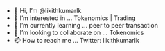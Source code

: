 - 👋 Hi, I’m @likithkumarlk
- 👀 I’m interested in ... Tokenomics | Trading 
- 🌱 I’m currently learning ... peer to peer transaction 
- 💞️ I’m looking to collaborate on ... Tokenomics 
- 📫 How to reach me ... Twitter: likithkumarlk

<!---
likithkumarlk/likithkumarlk is a ✨ special ✨ repository because its `README.md` (this file) appears on your GitHub profile.
You can click the Preview link to take a look at your changes.
--->
